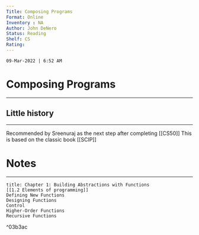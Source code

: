 ```yaml
---
Title: Composing Programs
Format: Online
Inventory : NA
Author: John DeNero
Status: Reading
Shelf: CS
Rating: 
---
```


`09-Mar-2022 | 6:52 AM`

# Composing Programs

---

## Little history
---
Recommended by Sreenuraj as the next step after completing [[CS50]]
This is based on the classic book [[SCIP]] 


# Notes 
---


``` ad-note
title: Chapter 1: Building Abstractions with Functions
[[1.2 Elements of programming]]
Defining New Functions
Designing Functions
Control
Higher-Order Functions
Recursive Functions
```

^03b3ac

